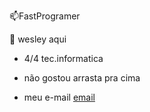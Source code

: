 📫FastProgramer

👋 wesley aqui 
- 4/4 tec.informatica

- não gostou arrasta pra cima
- meu e-mail [email](wesley.lima31@escola.pr.gov.br)
